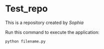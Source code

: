 # Test_repo
This is a repository created by *Sophia*


Run this command to execute the application:

`python filename.py`
